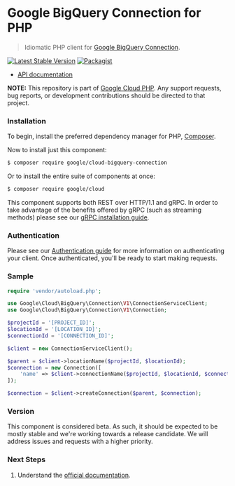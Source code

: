 # Google BigQuery Connection for PHP

> Idiomatic PHP client for [Google BigQuery Connection](https://cloud.google.com/bigquery/).

[![Latest Stable Version](https://poser.pugx.org/google/cloud-bigquery-connection/v/stable)](https://packagist.org/packages/google/cloud-bigquery-connection) [![Packagist](https://img.shields.io/packagist/dm/google/cloud-bigquery-connection.svg)](https://packagist.org/packages/google/cloud-bigquery-connection)

* [API documentation](http://googleapis.github.io/google-cloud-php/#/docs/cloud-bigquery-connection/latest/bigqueryconnection/readme)

**NOTE:** This repository is part of [Google Cloud PHP](https://github.com/googleapis/google-cloud-php). Any
support requests, bug reports, or development contributions should be directed to
that project.

### Installation

To begin, install the preferred dependency manager for PHP, [Composer](https://getcomposer.org/).

Now to install just this component:

```sh
$ composer require google/cloud-bigquery-connection
```

Or to install the entire suite of components at once:

```sh
$ composer require google/cloud
```

This component supports both REST over HTTP/1.1 and gRPC. In order to take advantage of the benefits offered by gRPC (such as streaming methods)
please see our [gRPC installation guide](https://cloud.google.com/php/grpc).

### Authentication

Please see our [Authentication guide](https://github.com/googleapis/google-cloud-php/blob/main/AUTHENTICATION.md) for more information
on authenticating your client. Once authenticated, you'll be ready to start making requests.

### Sample

```php
require 'vendor/autoload.php';

use Google\Cloud\BigQuery\Connection\V1\ConnectionServiceClient;
use Google\Cloud\BigQuery\Connection\V1\Connection;

$projectId = '[PROJECT_ID]';
$locationId = '[LOCATION_ID]';
$connectionId = '[CONNECTION_ID]';

$client = new ConnectionServiceClient();

$parent = $client->locationName($projectId, $locationId);
$connection = new Connection([
    'name' => $client->connectionName($projectId, $locationId, $connectionId),
]);

$connection = $client->createConnection($parent, $connection);
```

### Version

This component is considered beta. As such, it should be expected to be mostly
stable and we're working towards a release candidate. We will address issues
and requests with a higher priority.

### Next Steps

1. Understand the [official documentation](https://cloud.google.com/bigquery/docs).
